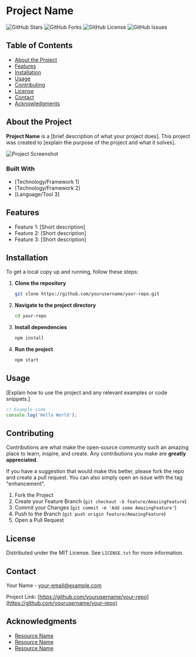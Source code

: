 # Project Name

![GitHub Stars](https://img.shields.io/github/stars/yourusername/your-repo?style=social)
![GitHub Forks](https://img.shields.io/github/forks/yourusername/your-repo?style=social)
![GitHub License](https://img.shields.io/github/license/yourusername/your-repo)
![GitHub Issues](https://img.shields.io/github/issues/yourusername/your-repo)

## Table of Contents

- [About the Project](#about-the-project)
- [Features](#features)
- [Installation](#installation)
- [Usage](#usage)
- [Contributing](#contributing)
- [License](#license)
- [Contact](#contact)
- [Acknowledgments](#acknowledgments)

## About the Project

**Project Name** is a [brief description of what your project does]. This project was created to [explain the purpose of the project and what it solves].

![Project Screenshot](link-to-screenshot.png)

### Built With

- [Technology/Framework 1]
- [Technology/Framework 2]
- [Language/Tool 3]

## Features

- Feature 1: [Short description]
- Feature 2: [Short description]
- Feature 3: [Short description]

## Installation

To get a local copy up and running, follow these steps:

1. **Clone the repository**
   ```bash
   git clone https://github.com/yourusername/your-repo.git
   ```

2. **Navigate to the project directory**
   ```bash
   cd your-repo
   ```

3. **Install dependencies**
   ```bash
   npm install
   ```

4. **Run the project**
   ```bash
   npm start
   ```

## Usage

[Explain how to use the project and any relevant examples or code snippets.]

```javascript
// Example code
console.log('Hello World');
```

## Contributing

Contributions are what make the open-source community such an amazing place to learn, inspire, and create. Any contributions you make are **greatly appreciated**.

If you have a suggestion that would make this better, please fork the repo and create a pull request. You can also simply open an issue with the tag "enhancement".

1. Fork the Project
2. Create your Feature Branch (`git checkout -b feature/AmazingFeature`)
3. Commit your Changes (`git commit -m 'Add some AmazingFeature'`)
4. Push to the Branch (`git push origin feature/AmazingFeature`)
5. Open a Pull Request

## License

Distributed under the MIT License. See `LICENSE.txt` for more information.

## Contact

Your Name - [your-email@example.com](mailto:your-email@example.com)

Project Link: [https://github.com/yourusername/your-repo](https://github.com/yourusername/your-repo)

## Acknowledgments

- [Resource Name](https://example.com)
- [Resource Name](https://example.com)
- [Resource Name](https://example.com)
